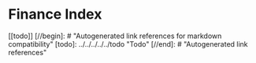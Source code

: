 # Finance Index

[[todo]]
[//begin]: # "Autogenerated link references for markdown compatibility"
[todo]: ../../../../../todo "Todo"
[//end]: # "Autogenerated link references"